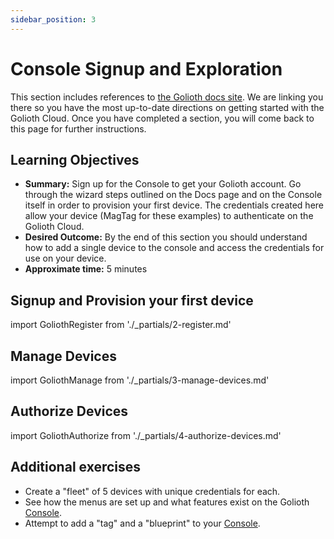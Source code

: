 ```yaml
---
sidebar_position: 3
---
```


# Console Signup and Exploration

This section includes references to [the Golioth docs site](https://docs.golioth.io/). We are linking you there so you have the most up-to-date directions on getting started with the Golioth Cloud. Once you have completed a section, you will come back to this page for further instructions.

## Learning Objectives

* **Summary:** Sign up for the Console to get your Golioth account. Go through the wizard steps outlined on the Docs page and on the Console itself in order to provision your first device. The credentials created here allow your device (MagTag for these examples) to authenticate on the Golioth Cloud.
* **Desired Outcome:** By the end of this section you should understand how to add a single device to the console and access the credentials for use on your device.
* **Approximate time:** 5 minutes

## Signup and Provision your first device

import GoliothRegister from './_partials/2-register.md'

<GoliothRegister/>

## Manage Devices

import GoliothManage from './_partials/3-manage-devices.md'

<GoliothManage/>

## Authorize Devices

import GoliothAuthorize from './_partials/4-authorize-devices.md'

<GoliothAuthorize/>


## Additional exercises

* Create a "fleet" of 5 devices with unique credentials for each.
* See how the menus are set up and what features exist on the Golioth [Console](https://console.golioth.io).
* Attempt to add a "tag" and a "blueprint" to your [Console](https://console.golioth.io).
